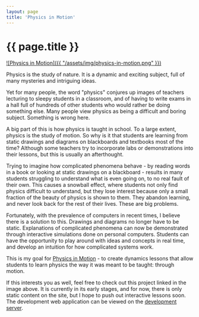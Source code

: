```yaml
---
layout: page
title: 'Physics in Motion'
---
```


<h1 class="page-title">{{ page.title }}</h1>

[![Physics in Motion]({{ "/assets/img/physics-in-motion.png" }})](http://www.physicsinmotion.ca/)

Physics is the study of nature. It is a dynamic and exciting subject, full of many mysteries and intriguing ideas.

Yet for many people, the word "physics" conjures up images of teachers lecturing to sleepy students in a classroom, and of having to write exams in a hall full of hundreds of other students who would rather be doing something else. Many people view physics as being a difficult and boring subject. Something is wrong here.

A big part of this is how physics is taught in school. To a large extent, physics is the study of motion. So why is it that students are learning from static drawings and diagrams on blackboards and textbooks most of the time? Although some teachers try to incorporate labs or demonstrations into their lessons, but this is usually an afterthought.

Trying to imagine how complicated phenomena behave - by reading words in a book or looking at static drawings on a blackboard - results in many students struggling to understand what is even going on, to no real fault of their own. This causes a snowball effect, where students not only find physics difficult to understand, but they lose interest because only a small fraction of the beauty of physics is shown to them. They abandon learning, and never look back for the rest of their lives. These are big problems.

Fortunately, with the prevalence of computers in recent times, I believe there is a solution to this. Drawings and diagrams no longer have to be static. Explanations of complicated phenomena can now be demonstrated through interactive simulations done on personal computers. Students can have the opportunity to play around with ideas and concepts in real time, and develop an intuition for how complicated systems work.

This is my goal for [Physics in Motion](http://www.physicsinmotion.ca/) - to create dynamics lessons that allow students to learn physics the way it was meant to be taught: through motion.

If this interests you as well, feel free to check out this project linked in the image above. It is currently in its early stages, and for now, there is only static content on the site, but I hope to push out interactive lessons soon. The development web application can be viewed on the [development server](https://dev.physicsinmotion.ca/).
